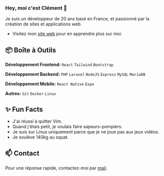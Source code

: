 ### Hey, moi c'est Clément 👋

Je suis un développeur de 20 ans basé en France, et passionné par la création de sites et applications web.

- Visitez mon [site web](https://clementfavarel.github.io) pour en apprendre plus sur moi.
 
## 📦 Boîte à Outils

**Développement Frontend:** `React` `Tailwind` `Bootstrap`

**Développement Backend:** `PHP` `Laravel` `NodeJS` `Express` `MySQL` `MariaDB`

**Développement Mobile:** `React Native` `Expo`

**Autres:** `Git` `Docker` `Linux`
 
## ✨ Fun Facts 

- J'ai réussi à quitter Vim.
- Quand j'étais petit, je voulais faire sapeurs-pompiers.
- Je suis sur Linux uniquement parce que je ne joue pas aux jeux vidéos.
- Je soulève 140kg au squat.

## 📫 Contact

Pour une réponse rapide, contactez-moi par [mail](mailto:pl.kode.pro@gmail.com).
